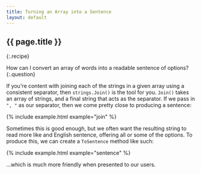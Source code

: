 ```yaml
---
title: Turning an Array into a Sentence
layout: default
---
```


## {{ page.title }}
{:.recipe}

How can I convert an array of words into a readable sentence of options?
{:.question}

If you're content with joining each of the strings in a given array using a consistent separator, then `strings.Join()` is the tool for you.  `Join()` takes an array of strings, and a final string that acts as the separator.  If we pass in `", "` as our separator, then we come pretty close to producing a sentence:

{% include example.html example="join" %}

Sometimes this is good enough, but we often want the resulting string to read more like and English sentence, offering all or some of the options.  To produce this, we can create a `ToSentence` method like such:

{% include example.html example="sentence" %}

...which is much more friendly when presented to our users.

